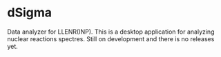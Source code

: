 # dSigma
Data analyzer for LLENR(INP).
This is a desktop application for analyzing nuclear reactions spectres.
Still on development and there is no releases yet.
